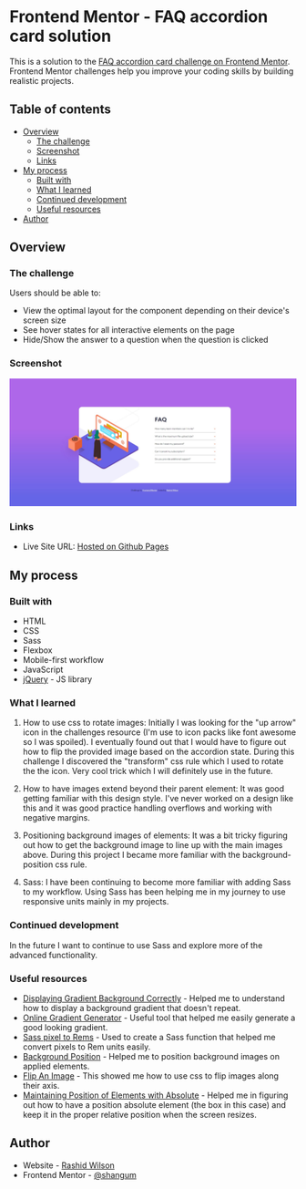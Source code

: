 # Frontend Mentor - FAQ accordion card solution

This is a solution to the [FAQ accordion card challenge on Frontend Mentor](https://www.frontendmentor.io/challenges/faq-accordion-card-XlyjD0Oam). Frontend Mentor challenges help you improve your coding skills by building realistic projects. 

## Table of contents

- [Overview](#overview)
  - [The challenge](#the-challenge)
  - [Screenshot](#screenshot)
  - [Links](#links)
- [My process](#my-process)
  - [Built with](#built-with)
  - [What I learned](#what-i-learned)
  - [Continued development](#continued-development)
  - [Useful resources](#useful-resources)
- [Author](#author)


## Overview

### The challenge

Users should be able to:

- View the optimal layout for the component depending on their device's screen size
- See hover states for all interactive elements on the page
- Hide/Show the answer to a question when the question is clicked

### Screenshot

![Desktop Screenshot](./screenshot.jpg)

### Links

- Live Site URL: [Hosted on Github Pages](https://shangum.github.io/FAQ-Accordion-Card-Challenge-Frontend-Mentor/)

## My process

### Built with

- HTML
- CSS
- Sass
- Flexbox
- Mobile-first workflow
- JavaScript
- [jQuery](https://jquery.com/) - JS library


### What I learned

1) How to use css to rotate images: Initially I was looking for the "up arrow" icon in the challenges resource (I'm use to icon packs like font awesome so I was spoiled). I eventually found out that I would have to figure out how to flip the provided image based on the accordion state. During this challenge I discovered the "transform" css rule which I used to rotate the the icon. Very cool trick which I will definitely use in the future.

2) How to have images extend beyond their parent element: It was good getting familiar with this design style. I've never worked on a design like this and it was good practice handling overflows and working with negative margins.

3) Positioning background images of elements: It was a bit tricky figuring out how to get the background image to line up with the main images above. During this project I became more familiar with the background-position css rule.

4) Sass: I have been continuing to become more familiar with adding Sass to my workflow. Using Sass has been helping me in my journey to use responsive units mainly in my projects.


### Continued development

In the future I want to continue to use Sass and explore more of the advanced functionality.


### Useful resources

- [Displaying Gradient Background Correctly](https://stackoverflow.com/questions/2869212/css3-gradient-background-set-on-body-doesnt-stretch-but-instead-repeats) - Helped me to understand how to display a background gradient that doesn't repeat.
- [Online Gradient Generator](https://cssgradient.io/) - Useful tool that helped me easily generate a good looking gradient.
- [Sass pixel to Rems](https://dev.to/nikolab/convert-px-to-rem-using-sass-3-methods-4ep2) - Used to create a Sass function that helped me convert pixels to Rem units easily.
- [Background Position](https://www.w3schools.com/cssref/pr_background-position.asp) - Helped me to position background images on applied elements.
- [Flip An Image](https://css-tricks.com/snippets/css/flip-an-image/) - This showed me how to use css to flip images along their axis.
- [Maintaining Position of Elements with Absolute](https://stackoverflow.com/questions/59751166/how-to-keep-element-with-position-absolute-on-the-same-position-when-resizing) - Helped me in figuring out how to have a position absolute element (the box in this case) and keep it in the proper relative position when the screen resizes.


## Author

- Website - [Rashid Wilson](#)
- Frontend Mentor - [@shangum](https://www.frontendmentor.io/profile/shangum)
